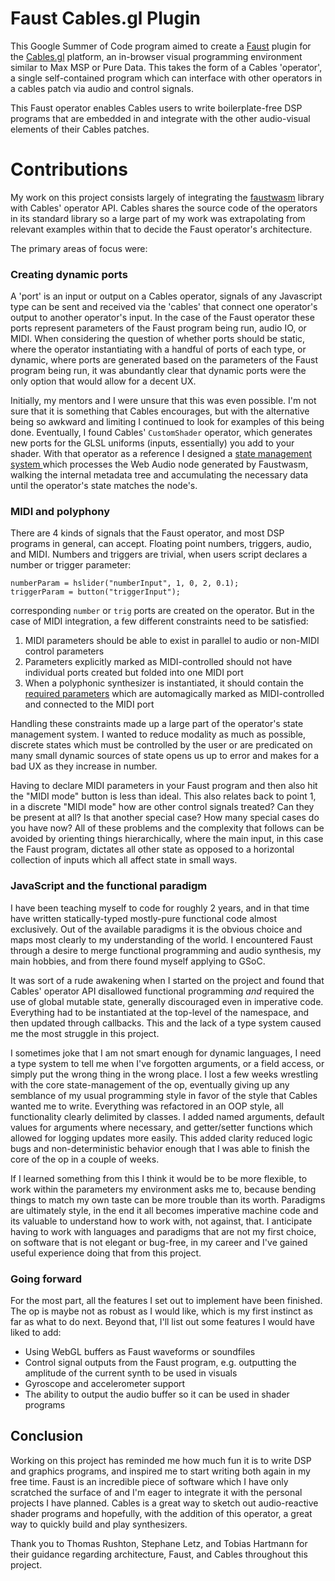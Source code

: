 # Faust Cables.gl Plugin

This Google Summer of Code program aimed to create a [Faust](https://faust.grame.fr) plugin for the [Cables.gl](https://cables.gl) platform, an in-browser visual programming environment similar to Max MSP or Pure Data. 
This takes the form of a Cables 'operator', a single self-contained program which can interface with other operators in a cables patch via audio and control signals.

This Faust operator enables Cables users to write boilerplate-free DSP programs that are embedded in and integrate with the other audio-visual elements of their Cables patches.

# Contributions 

My work on this project consists largely of integrating the [faustwasm](https://github.com/grame-cncm/faustwasm) library with Cables' operator API. Cables shares the source code of the operators in its standard library so a large part of my work was extrapolating from relevant examples within that to decide the Faust operator's architecture.

The primary areas of focus were:
  
### Creating dynamic ports

A 'port' is an input or output on a Cables operator, signals of any Javascript type can be sent and received via the 'cables' that connect one operator's output to another operator's input. 
In the case of the Faust operator these ports represent parameters of the Faust program being run, audio IO, or MIDI. When considering the question of whether ports should be static, where the operator instantiating with a handful of ports of each type, or dynamic, where ports are generated based on the parameters of the Faust program being run, it was abundantly clear that dynamic ports were the only option that would allow for a decent UX.

Initially, my mentors and I were unsure that this was even possible. I'm not sure that it is something that Cables encourages, but with the alternative being so awkward and limiting I continued to look for examples of this being done. Eventually, I found Cables' `CustomShader` operator, which generates new ports for the GLSL uniforms (inputs, essentially) you add to your shader. With that operator as a reference I designed a [state management system ](../main/src/porthandler.js) which processes the Web Audio node generated by Faustwasm, walking the internal metadata tree and accumulating the necessary data until the operator's state matches the node's.

### MIDI and polyphony

There are 4 kinds of signals that the Faust operator, and most DSP programs in general, can accept. Floating point numbers, triggers, audio, and MIDI. Numbers and triggers are trivial, when users script declares a number or trigger parameter: 

```dsp 
numberParam = hslider("numberInput", 1, 0, 2, 0.1);
triggerParam = button("triggerInput");
```

corresponding `number` or `trig` ports are created on the operator. But in the case of MIDI integration, a few different constraints need to be satisfied:

1. MIDI parameters should be able to exist in parallel to audio or non-MIDI control parameters 
2. Parameters explicitly marked as MIDI-controlled should not have individual ports created but folded into one MIDI port 
3. When a polyphonic synthesizer is instantiated, it should contain the [required parameters](https://faustdoc.grame.fr/manual/midi/#standard-polyphony-parameters) which are automagically marked as MIDI-controlled and connected to the MIDI port 

Handling these constraints made up a large part of the operator's state management system. I wanted to reduce modality as much as possible, discrete states which must be controlled by the user or are predicated on many small dynamic sources of state opens us up to error and makes for a bad UX as they increase in number.

Having to declare MIDI parameters in your Faust program and then also hit the "MIDI mode" button is less than ideal. This also relates back to point 1, in a discrete "MIDI mode" how are other control signals treated? Can they be present at all? Is that another special case? How many special cases do you have now? All of these problems and the complexity that follows can be avoided by orienting things hierarchically, where the main input, in this case the Faust program, dictates all other state as opposed to a horizontal collection of inputs which all affect state in small ways.

### JavaScript and the functional paradigm

I have been teaching myself to code for roughly 2 years, and in that time have written statically-typed mostly-pure functional code almost exclusively. Out of the available paradigms it is the obvious choice and maps most clearly to my understanding of the world. I encountered Faust through a desire to merge functional programming and audio synthesis, my main hobbies, and from there found myself applying to GSoC. 

It was sort of a rude awakening when I started on the project and found that Cables' operator API disallowed functional programming *and* required the use of global mutable state, generally discouraged even in imperative code. Everything had to be instantiated at the top-level of the namespace, and then updated through callbacks. This and the lack of a type system caused me the most struggle in this project.

I sometimes joke that I am not smart enough for dynamic languages, I need a type system to tell me when I've forgotten arguments, or a field access, or simply put the wrong thing in the wrong place. I lost a few weeks wrestling with the core state-management of the op, eventually giving up any semblance of my usual programming style in favor of the style that Cables wanted me to write. Everything was refactored in an OOP style, all functionality clearly delimited by classes. I added named arguments, default values for arguments where necessary, and getter/setter functions which allowed for logging updates more easily. This added clarity reduced logic bugs and non-deterministic behavior enough that I was able to finish the core of the op in a couple of weeks. 

If I learned something from this I think it would be to be more flexible, to work within the parameters my environment asks me to, because bending things to match my own taste can be more trouble than its worth. Paradigms are ultimately style, in the end it all becomes imperative machine code and its valuable to understand how to work with, not against, that. I anticipate having to work with languages and paradigms that are not my first choice, on software that is not elegant or bug-free, in my career and I've gained useful experience doing that from this project.

### Going forward

For the most part, all the features I set out to implement have been finished. The op is maybe not as robust as I would like, which is my first instinct as far as what to do next. Beyond that, I'll list out some features I would have liked to add: 

- Using WebGL buffers as Faust waveforms or soundfiles
- Control signal outputs from the Faust program, e.g. outputting the amplitude of the current synth to be used in visuals
- Gyroscope and accelerometer support 
- The ability to output the audio buffer so it can be used in shader programs

## Conclusion

Working on this project has reminded me how much fun it is to write DSP and graphics programs, and inspired me to start writing both again in my free time. Faust is an incredible piece of software which I have only scratched the surface of and I'm eager to integrate it with the personal projects I have planned. Cables is a great way to sketch out audio-reactive shader programs and hopefully, with the addition of this operator, a great way to quickly build and play synthesizers. 

Thank you to Thomas Rushton, Stephane Letz, and Tobias Hartmann for their guidance regarding architecture, Faust, and Cables throughout this project.

